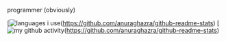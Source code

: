 programmer (obviously)

[![languages i use](https://github-readme-stats.vercel.app/api/top-langs/?username=plexxious&layout=compact)(https://github.com/anuraghazra/github-readme-stats)
[![my github activity](https://github-readme-stats.vercel.app/api?username=plexxious&show_icons=true)(https://github.com/anuraghazra/github-readme-stats)

